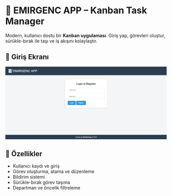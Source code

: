 # 🧩 EMIRGENC APP – Kanban Task Manager

Modern, kullanıcı dostu bir **Kanban uygulaması**. Giriş yap, görevleri oluştur, sürükle-bırak ile taşı ve iş akışını kolaylaştır.

## 🔐 Giriş Ekranı

![Login Page](login_screen.png)

## 🚀 Özellikler
- Kullanıcı kaydı ve giriş
- Görev oluşturma, atama ve düzenleme
- Bildirim sistemi
- Sürükle-bırak görev taşıma
- Departman ve öncelik filtreleme
